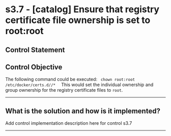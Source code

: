 # s3.7 - \[catalog\] Ensure that registry certificate file ownership is set to root:root

## Control Statement

## Control Objective

The following command could be executed:  ```  chown root:root /etc/docker/certs.d//*   ```  This would set the individual ownership and group ownership for the registry certificate files to `root`.

______________________________________________________________________

## What is the solution and how is it implemented?

Add control implementation description here for control s3.7

______________________________________________________________________
